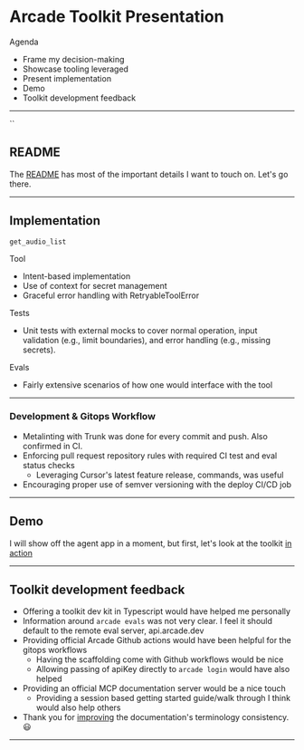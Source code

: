 # Arcade Toolkit Presentation

Agenda

- Frame my decision-making
- Showcase tooling leveraged
- Present implementation
- Demo
- Toolkit development feedback

---

``

## README

The [README](./README.md) has most of the important details I want to touch on. Let's go there.

---

## Implementation

`get_audio_list`

Tool

- Intent-based implementation
- Use of context for secret management
- Graceful error handling with RetryableToolError

Tests

- Unit tests with external mocks to cover normal operation, input validation (e.g., limit boundaries), and error handling (e.g., missing secrets).

Evals

- Fairly extensive scenarios of how one would interface with the tool

---

### Development & Gitops Workflow

- Metalinting with Trunk was done for every commit and push. Also confirmed in CI.
- Enforcing pull request repository rules with required CI test and eval status checks
  - Leveraging Cursor's latest feature release, commands, was useful
- Encouraging proper use of semver versioning with the deploy CI/CD job

---

## Demo

I will show off the agent app in a moment, but first, let's look at the toolkit [in action](https://api.arcade.dev/dashboard/playground/chat)

---

## Toolkit development feedback

- Offering a toolkit dev kit in Typescript would have helped me personally
- Information around `arcade evals` was not very clear. I feel it should default to the remote eval server, api.arcade.dev
- Providing official Arcade Github actions would have been helpful for the gitops workflows
  - Having the scaffolding come with Github workflows would be nice
  - Allowing passing of apiKey directly to `arcade login` would have also helped
- Providing an official MCP documentation server would be a nice touch
  - Providing a session based getting started guide/walk through I think would also help others
- Thank you for [improving](https://github.com/ArcadeAI/docs/pull/445) the documentation's terminology consistency. 😃

---
